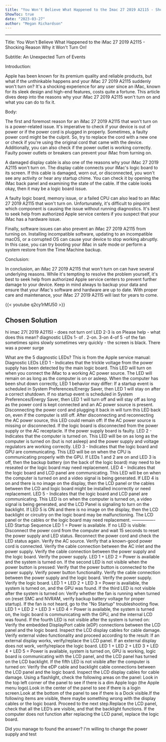 ```yaml
---
title: "You Won't Believe What Happened to the Imac 27 2019 A2115 - Shocking Reason Why it Won't Turn On!"
ShowToc: true 
date: "2023-03-27"
author: "Megan Richardson"
---
```

*****
Title: You Won't Believe What Happened to the iMac 27 2019 A2115 - Shocking Reason Why it Won't Turn On!

Subtitle: An Unexpected Turn of Events

Introduction:

Apple has been known for its premium quality and reliable products, but what if the unthinkable happens and your iMac 27 2019 A2115 suddenly won't turn on? It's a shocking experience for any user since an iMac, known for its sleek design and high-end features, costs quite a fortune. This article dives deep into the reasons why your iMac 27 2019 A2115 won't turn on and what you can do to fix it.

Body:

The first and foremost reason for an iMac 27 2019 A2115 that won't turn on is a power-related issue. It's imperative to check if your device is out of power or if the power cord is plugged in properly. Sometimes, a faulty power cord might be the culprit. So, try to replace the cord with a new one or check if you're using the original cord that came with the device. Additionally, you can also check if the power outlet is working correctly. Faulty power outlets or breakers can prevent your iMac from turning on.

A damaged display cable is also one of the reasons why your iMac 27 2019 A2115 won't turn on. The display cable connects your iMac's logic board to its screen. If this cable is damaged, worn out, or disconnected, you won't see any activity or hear any startup chime. You can check it by opening the iMac back panel and examining the state of the cable. If the cable looks okay, then it may be a logic board issue.

A faulty logic board, memory issue, or a failed CPU can also lead to an iMac 27 2019 A2115 that won't turn on. Unfortunately, it's difficult to pinpoint which component is causing the issue without running diagnostics. It's best to seek help from authorized Apple service centers if you suspect that your iMac has a hardware issue.

Finally, software issues can also prevent an iMac 27 2019 A2115 from turning on. Installing incompatible software, updating to an incompatible macOS, or a corrupted OS can cause your device to stop working abruptly. In this case, you can try booting your iMac in safe mode or perform a system restore from the Time Machine backup.

Conclusion:

In conclusion, an iMac 27 2019 A2115 that won't turn on can have several underlying reasons. While it's tempting to resolve the problem yourself, it's best to seek help from authorized Apple service centers to prevent further damage to your device. Keep in mind always to backup your data and ensure that your iMac's software and hardware are up to date. With proper care and maintenance, your iMac 27 2019 A2115 will last for years to come.

{{< youtube q2cy1rMfJ50 >}} 



## Chosen Solution
 hi imac 27( 2019 A2115) - does not turn on! LED 2-3 is on
Please help - what does this mean?
diagnostic LEDs
1- of . 2-on. 3-on 4-of 5 -of
the fan sometimes spins slowly sometimes very quickly - the screen is black. There was a power surge

 What are the 5 diagnostic LEDs?
This is from the Apple service manual:
Diagnostic LEDs
LED 1 - Indicates that the trickle voltage from the power supply has been detected by the main logic board. This LED will turn on when you connect the iMac to a working AC power source. The
LED will remain on as long as the computer is on or asleep. When the computer has been shut down correctly, LED 1 behavior may differ:
If a startup event is scheduled in System Preferences/Energy Saver, then LED 1 will stay on after a correct shutdown.
If no startup event is scheduled in System Preferences/Energy Saver, then LED 1 will turn off and will stay off as long as the power cord is kept connected and an AC power source is present. Disconnecting the power cord and plugging it back in will turn this LED back on, even if the computer is still off.
After disconnecting and reconnecting the AC power source, this LED could remain off:
If the AC power source is missing or disconnected.
If the logic board is disconnected from the power supply or the AC receptacle.
If the power supply board is faulty.
LED 2 - Indicates that the computer is turned on. This LED will be on as long as the computer is turned on (but is not asleep) and the power supply and voltage regulators are working correctly.
LED 3 - Indicates that the logic board and GPU are communicating. This LED will be on when the CPU is communicating properly with the GPU. If LEDs 1 and 2 are on and LED 3 is off, then the backup battery (on the back of the logic board) may need to be reseated or the
logic board may need replacement.
LED 4 - Indicates that the logic board and LCD panel are communicating. This LED will be on when the computer is turned on and a video signal is being generated. If LED 4 is on and there is no image on the display, then the LCD panel or the cables between the LCD and logic board might be installed incorrectly or need replacement.
LED 5 - Indicates that the logic board and LCD panel are communicating. This LED is on when the computer is turned on, a video signal is being generated, and the LCD Panel is signaling to turn on the backlight. If LED 5 is ON and there is no image on the display, then the LCD backlight or circuitry on the logic board may be malfunctioning. The LCD panel or the cables or the logic board may need replacement.
—————-
LED Startup Sequence
LED 1 = Power is available. If no LED is visible:
Disconnect the power cord from the computer and wait 15 seconds to reset the power supply and LED status.
Reconnect the power cord and check the LED status again.
Verify the AC source.
Verify that a known-good power cord is connected. Verify the cable connection between the AC inlet and the power supply.
Verify the cable connection between the power supply and the logic board.
Verify the power supply.
LED 1 + LED 2 = Power is available and the system is turned on.
If the second LED is not visible when the power button is pressed:
Verify that the power button is connected to the power supply.
Verify power button functionality.
Verify the cable connection between the power supply and the logic board.
Verify the power supply. Verify the logic board.
LED 1 + LED 2 + LED 3 = Power is available, the system is turned on, and the GPU was found.
If the third LED is not visible after the system is turned on:
Verify whether the fan is running when turned on (reset SMC
and NVRAM, verify backup battery voltage for proper startup). If the fan is not heard, go to the "No Startup" troubleshooting flow.
LED 1 + LED 2 + LED 3 + LED 4 = Power is available, the system is turned on, the logic board is communicating with the GPU, and the internal LCD was found.
If the fourth LED is not visible after the system is turned on:
Verify the embedded DisplayPort cable (eDP) connections between the LCD panel and the logic board. Inspect the LCD display cables for cable damage.
Verify external video functionality and proceed according to the result:
If an external display works, verify/replace the LCD panel. If an external display does not work, verify/replace the logic board.
LED 1 + LED 2 + LED 3 + LED 4 + LED 5 = Power is available, system is turned on, GPU is working, logic board is communicating with the LCD panel, and the LCD panel has turned on the LCD backlight.
If the fifth LED is not visible after the computer is turned on:
Verify the eDP cable and backlight cable connections between the LCD panel and the logic board.
Inspect the LCD display cables for cable damage.
Using a flashlight, check the following areas on the panel:
Look in the top left corner of the panel to see if there is a dim Apple logo (the Apple menu logo).Look in the center of the panel to see if there is a login screen.Look at the bottom of the panel to see if there is a Dock visible.If the following items are visible, there maybe something wrong with the display cables or the logic board. Proceed to the next step.Replace the LCD panel, check that all the LED’s are visible, and that the backlight functions. If the computer does not function after replacing the LCD panel, replace the logic board.

 Did you manage to found the answer? I'm willing to change the power supply and test




